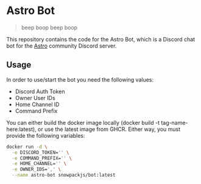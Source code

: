 # Astro Bot

> beep boop beep boop

This repository contains the code for the Astro Bot, which is a Discord chat bot for the [Astro][0] community Discord server.

## Usage

In order to use/start the bot you need the following values:

- Discord Auth Token
- Owner User IDs
- Home Channel ID
- Command Prefix

You can either build the docker image locally (docker build -t tag-name-here:latest), or use the latest image from GHCR. Either way, you must provide the following variables:

```sh
docker run -d \
  -e DISCORD_TOKEN='' \
  -e COMMAND_PREFIX='' \
  -e HOME_CHANNEL='' \
  -e OWNER_IDS=',' \
  --name astro-bot snowpackjs/bot:latest
```

[0]: https://astro.build

